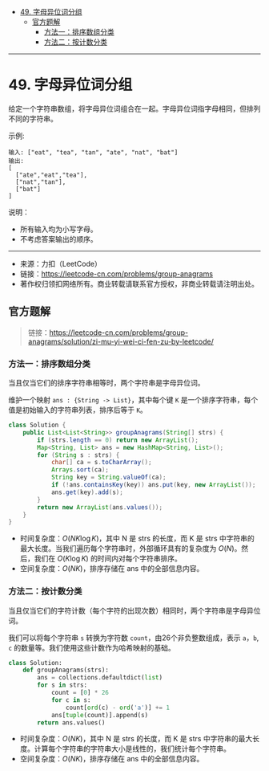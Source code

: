 - [49. 字母异位词分组](#49-字母异位词分组)
  - [官方题解](#官方题解)
    - [方法一：排序数组分类](#方法一排序数组分类)
    - [方法二：按计数分类](#方法二按计数分类)

------------------------------

# 49. 字母异位词分组

给定一个字符串数组，将字母异位词组合在一起。字母异位词指字母相同，但排列不同的字符串。

示例:

```
输入: ["eat", "tea", "tan", "ate", "nat", "bat"]
输出:
[
  ["ate","eat","tea"],
  ["nat","tan"],
  ["bat"]
]
```

说明：

- 所有输入均为小写字母。
- 不考虑答案输出的顺序。

--------------------

- 来源：力扣（LeetCode）
- 链接：https://leetcode-cn.com/problems/group-anagrams
- 著作权归领扣网络所有。商业转载请联系官方授权，非商业转载请注明出处。


## 官方题解

> 链接：https://leetcode-cn.com/problems/group-anagrams/solution/zi-mu-yi-wei-ci-fen-zu-by-leetcode/

### 方法一：排序数组分类

当且仅当它们的排序字符串相等时，两个字符串是字母异位词。

维护一个映射 `ans : {String -> List}`，其中每个键 `K` 是一个排序字符串，每个值是初始输入的字符串列表，排序后等于 `K`。

```java
class Solution {
    public List<List<String>> groupAnagrams(String[] strs) {
        if (strs.length == 0) return new ArrayList();
        Map<String, List> ans = new HashMap<String, List>();
        for (String s : strs) {
            char[] ca = s.toCharArray();
            Arrays.sort(ca);
            String key = String.valueOf(ca);
            if (!ans.containsKey(key)) ans.put(key, new ArrayList());
            ans.get(key).add(s);
        }
        return new ArrayList(ans.values());
    }
}
```

- 时间复杂度：$O(NK \log K)$，其中 N 是 strs 的长度，而 K 是 strs 中字符串的最大长度。当我们遍历每个字符串时，外部循环具有的复杂度为 $O(N)$。然后，我们在 $O(K \log K)$ 的时间内对每个字符串排序。
- 空间复杂度：$O(NK)$，排序存储在 ans 中的全部信息内容。


### 方法二：按计数分类
当且仅当它们的字符计数（每个字符的出现次数）相同时，两个字符串是字母异位词。

我们可以将每个字符串 `s` 转换为字符数 `count`，由26个非负整数组成，表示 `a`，`b`, `c` 的数量等。我们使用这些计数作为哈希映射的基础。

```py
class Solution:
    def groupAnagrams(strs):
        ans = collections.defaultdict(list)
        for s in strs:
            count = [0] * 26
            for c in s:
                count[ord(c) - ord('a')] += 1
            ans[tuple(count)].append(s)
        return ans.values()
```

- 时间复杂度：$O(NK)$，其中 N 是 strs 的长度，而 K 是 strs 中字符串的最大长度。计算每个字符串的字符串大小是线性的，我们统计每个字符串。
- 空间复杂度：$O(NK)$，排序存储在 ans 中的全部信息内容。

